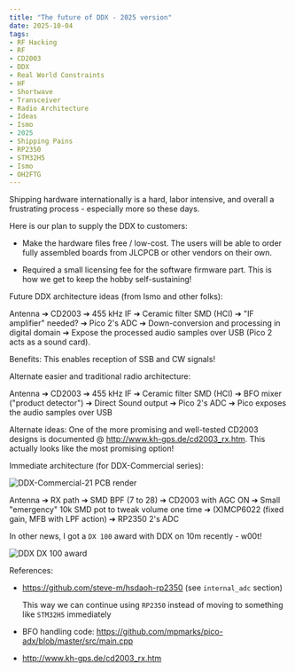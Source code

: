 ```yaml
---
title: "The future of DDX - 2025 version"
date: 2025-10-04
tags:
- RF Hacking
- RF
- CD2003
- DDX
- Real World Constraints
- HF
- Shortwave
- Transceiver
- Radio Architecture
- Ideas
- Ismo
- 2025
- Shipping Pains
- RP2350
- STM32H5
- Ismo
- OH2FTG
---
```


Shipping hardware internationally is a hard, labor intensive, and overall a frustrating process - especially more so these days.

Here is our plan to supply the DDX to customers:

- Make the hardware files free / low-cost. The users will be able to order fully assembled boards from JLCPCB or other vendors on their own.

- Required a small licensing fee for the software firmware part. This is how we get to keep the hobby self-sustaining!

Future DDX architecture ideas (from Ismo and other folks):

Antenna ➔ CD2003 ➔ 455 kHz IF ➔ Ceramic filter SMD (HCI) ➔ "IF amplifier" needed? ➔ Pico 2's ADC ➔ Down-conversion and processing in digital domain ➔ Expose the processed audio samples over USB (Pico 2 acts as a sound card).

Benefits: This enables reception of SSB and CW signals!

Alternate easier and traditional radio architecture:

Antenna ➔ CD2003 ➔ 455 kHz IF ➔ Ceramic filter SMD (HCI) ➔ BFO mixer ("product detector") ➔ Direct Sound output ➔ Pico 2's ADC ➔ Pico exposes the audio samples over USB

Alternate ideas: One of the more promising and well-tested CD2003 designs is documented @ http://www.kh-gps.de/cd2003_rx.htm. This actually looks like the most promising option!

Immediate architecture (for DDX-Commercial series):

![DDX-Commercial-21 PCB render](/images/DDX-21-PCB.png)

Antenna ➔ RX path ➔ SMD BPF (7 to 28) ➔ CD2003 with AGC ON ➔ Small "emergency" 10k SMD pot to tweak volume one time ➔ (X)MCP6022 (fixed gain, MFB with LPF action) ➔ RP2350 2's ADC

In other news, I got a `DX 100` award with DDX on 10m recently - w00t!

![DDX DX 100 award](/images/DX-100-Award-October-2025.png)

References:

- https://github.com/steve-m/hsdaoh-rp2350 (see `internal_adc` section)

  This way we can continue using `RP2350` instead of moving to something like `STM32H5` immediately

- BFO handling code: https://github.com/mpmarks/pico-adx/blob/master/src/main.cpp

- http://www.kh-gps.de/cd2003_rx.htm
